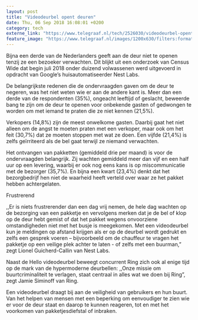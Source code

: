 ```yaml
---
layout: post
title: "Videodeurbel opent deuren"
date: Thu, 06 Sep 2018 16:08:01 +0200
category: tech
externe_link: "https://www.telegraaf.nl/tech/2526030/videodeurbel-opent-deuren"
feature_image: "https://www.telegraaf.nl/images/1200x630/filters:format(jpeg):quality(80)/cdn-kiosk-api.telegraaf.nl/26c01018-b5a6-11e8-bb96-879bacf2b5f0.jpg"
---
```


<p class="intro">Bijna een derde van de Nederlanders geeft aan de deur niet te openen tenzij ze een bezoeker verwachten. Dit blijkt uit een onderzoek van Census Wide dat begin juli 2018 onder duizend volwassenen werd uitgevoerd in opdracht van Google’s huisautomatiseerder Nest Labs.</p> <p>De belangrijkste redenen die de ondervraagden gaven om de deur te negeren, was het niet weten wie er aan de andere kant is. Meer dan een derde van de respondenten (35%), ongeacht leeftijd of geslacht, beweerde bang te zijn om de deur te openen voor onbekende gasten of gedwongen te worden om met iemand te praten die ze niet kennen (21,5%).</p><p>Verkopers (14,8%) zijn de meest onwelkome gasten. Daarbij gaat het niet alleen om de angst te moeten praten met een verkoper, maar ook om het feit (30,7%) dat ze moeten stoppen met wat ze doen. Een vijfde (21,4%) is zelfs geïrriteerd als de bel gaat terwijl ze niemand verwachten.</p><p>Het ontvangen van pakketten (gemiddeld drie per maand) is voor de ondervraagden belangrijk. Zij wachten gemiddeld meer dan vijf en een half uur op een levering, waarbij er ook nog eens kans is op miscommunicatie met de bezorger (35,7%). En bijna een kwart (23,4%) denkt dat het bezorgbedrijf hen niet de waarheid heeft verteld over waar ze het pakket hebben achtergelaten.</p><p>Frustrerend</p><p>,,Er is niets frustrerender dan een dag vrij nemen, de hele dag wachten op de bezorging van een pakketje en vervolgens merken dat je de bel of klop op de deur hebt gemist of dat het pakket wegens onvoorziene omstandigheden niet met het busje is meegekomen. Met een videodeurbel kun je meldingen op afstand krijgen als er op de deurbel wordt gedrukt en zelfs een gesprek voeren – bijvoorbeeld om de chauffeur te vragen het pakketje op een veilige plek achter te laten - of zelfs met een buurman,” zegt Lionel Guicherd-Callin van Nest Labs.</p><p>Naast de Hello videodeurbel beweegt concurrent Ring zich ook al enige tijd op de mark van de hypermoderne deurbellen: ,,Onze missie om buurtcriminaliteit te verlagen, staat centraal in alles wat we doen bij Ring”, zegt Jamie Siminoff van Ring.</p><p>Een videodeurbel draagt bij aan de veiligheid van gebruikers en hun buurt. Van het helpen van mensen met een beperking om eenvoudiger te zien wie er voor de deur staat en daarop te kunnen reageren, tot en met het voorkomen van pakketjesdiefstal of inbraken.</p>

